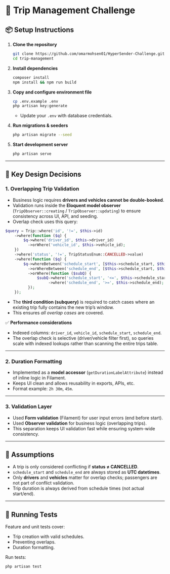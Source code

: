 # 🚖 Trip Management Challenge

## 📦 Setup Instructions

1. **Clone the repository**
   ```bash
   git clone https://github.com/omarmohsen01/HyperSender-Challenge.git
   cd trip-management
   ```

2. **Install dependencies**
   ```bash
   composer install
   npm install && npm run build
   ```

3. **Copy and configure environment file**
   ```bash
   cp .env.example .env
   php artisan key:generate
   ```
   - Update your `.env` with database credentials.

4. **Run migrations & seeders**
   ```bash
   php artisan migrate --seed
   ```

5. **Start development server**
   ```bash
   php artisan serve
   ```

---

## 🧩 Key Design Decisions

### 1. Overlapping Trip Validation
- Business logic requires **drivers and vehicles cannot be double-booked**.
- Validation runs inside the **Eloquent model observer** (`TripObserver::creating` / `TripObserver::updating`) to ensure consistency across UI, API, and seeding.
- Overlap check uses this query:

```php
$query = Trip::where('id', '!=', $this->id)
    ->where(function ($q) {
        $q->where('driver_id', $this->driver_id)
          ->orWhere('vehicle_id', $this->vehicle_id);
    })
    ->where('status', '!=', TripStatusEnum::CANCELLED->value)
    ->where(function ($q) {
        $q->whereBetween('schedule_start', [$this->schedule_start, $this->schedule_end])
          ->orWhereBetween('schedule_end', [$this->schedule_start, $this->schedule_end])
          ->orWhere(function ($subQ) {
              $subQ->where('schedule_start', '<=', $this->schedule_start)
                   ->where('schedule_end', '>=', $this->schedule_end);
          });
    });
```

- The **third condition (subquery)** is required to catch cases where an existing trip fully contains the new trip’s window.
- This ensures *all overlap cases* are covered.

✅ **Performance considerations**
- Indexed columns: `driver_id`, `vehicle_id`, `schedule_start`, `schedule_end`.
- The overlap check is selective (driver/vehicle filter first), so queries scale with indexed lookups rather than scanning the entire trips table.

---

### 2. Duration Formatting
- Implemented as a **model accessor** (`getDurationLabelAttribute`) instead of inline logic in Filament.
- Keeps UI clean and allows reusability in exports, APIs, etc.
- Format example: `2h 30m`, `45m`.

---

### 3. Validation Layer
- Used **Form validation** (Filament) for user input errors (end before start).
- Used **Observer validation** for business logic (overlapping trips).
- This separation keeps UI validation fast while ensuring system-wide consistency.

---

## 🤔 Assumptions
- A trip is only considered conflicting if **status ≠ CANCELLED**.
- `schedule_start` and `schedule_end` are always stored as **UTC datetimes**.
- Only **drivers** and **vehicles** matter for overlap checks; passengers are not part of conflict validation.
- Trip duration is always derived from schedule times (not actual start/end).

---

## 🧪 Running Tests
Feature and unit tests cover:
- Trip creation with valid schedules.
- Preventing overlaps.
- Duration formatting.

Run tests:
```bash
php artisan test
```
